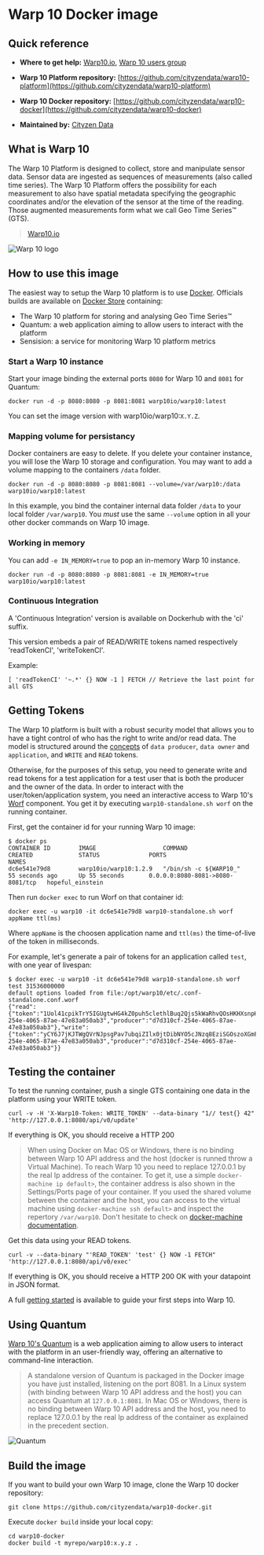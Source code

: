 # Warp 10 Docker image

## Quick reference

- **Where to get help:** [Warp10.io](https://warp10.io), [Warp 10 users group](https://groups.google.com/group/warp10-users)

- **Warp 10 Platform repository:** [https://github.com/cityzendata/warp10-platform](https://github.com/cityzendata/warp10-platform)

- **Warp 10 Docker repository:** [https://github.com/cityzendata/warp10-docker](https://github.com/cityzendata/warp10-docker)

- **Maintained by:** [Cityzen Data](http://www.cityzendata.com/)

## What is Warp 10

The Warp 10 Platform is designed to collect, store and manipulate sensor data. Sensor data are ingested as sequences of measurements (also called time series). The Warp 10 Platform offers the possibility for each measurement to also have spatial metadata specifying the geographic coordinates and/or the elevation of the sensor at the time of the reading. Those augmented measurements form what we call Geo Time Series™ (GTS).
> [Warp10.io](https://warp10.io)

![Warp 10 logo](https://cdn-images-1.medium.com/max/800/0*ajCaRkg8gvcsZtXl.png)

## How to use this image

The easiest way to setup the Warp 10 platform is to use [Docker](https://www.docker.com/). Officials builds are available on [Docker Store](https://store.docker.com/community/images/warp10io/warp10) containing:

- The Warp 10 platform for storing and analysing Geo Time Series™
- Quantum:  a web application aiming to allow users to interact with the platform
- Sensision: a service for monitoring Warp 10 platform metrics

### Start a Warp 10 instance

Start your image binding the external ports `8080` for Warp 10 and `8081` for Quantum:

```console
docker run -d -p 8080:8080 -p 8081:8081 warp10io/warp10:latest
```

You can set the image version with warp10io/warp10:`X.Y.Z`.

### Mapping volume for persistancy

Docker containers are easy to delete. If you delete your container instance, you will lose the Warp 10 storage and configuration. You may want to add a volume mapping to the containers `/data` folder.

```console
docker run -d -p 8080:8080 -p 8081:8081 --volume=/var/warp10:/data warp10io/warp10:latest
```

In this example, you bind the container internal data folder `/data` to your local folder `/var/warp10`.
You *must* use the same `--volume` option in all your other docker commands on Warp 10 image.

### Working in memory

You can add `-e IN_MEMORY=true` to pop an in-memory Warp 10 instance.

```console
docker run -d -p 8080:8080 -p 8081:8081 -e IN_MEMORY=true warp10io/warp10:latest
```

### Continuous Integration

A 'Continuous Integration' version is available on Dockerhub with the 'ci' suffix.

This version embeds a pair of READ/WRITE tokens named respectively 'readTokenCI', 'writeTokenCI'.

Example:
```console
[ 'readTokenCI' '~.*' {} NOW -1 ] FETCH // Retrieve the last point for all GTS
```

## Getting Tokens

The Warp 10 platform is built with a robust security model that allows you to have a tight control of who has the right to write and/or read data. The model is structured around the [concepts](http://www.warp10.io//introduction/concepts) of `data producer`, `data owner` and `application`, and `WRITE` and `READ` tokens.

Otherwise, for the purposes of this setup, you need to generate write and read tokens for a test application for a test user that is both the producer and the owner of the data. In order to interact with the user/token/application system, you need an interactive access to Warp 10's [Worf](http://www.warp10.io/tools/worf) component. You get it by executing `warp10-standalone.sh worf` on the running container.

First, get the container id for your running Warp 10 image:

```console
$ docker ps
CONTAINER ID        IMAGE                   COMMAND                  CREATED             STATUS              PORTS                              NAMES
dc6e541e79d8        warp10io/warp10:1.2.9   "/bin/sh -c ${WARP10_"   55 seconds ago      Up 55 seconds       0.0.0.0:8080-8081->8080-8081/tcp   hopeful_einstein
```

Then run `docker exec` to run Worf on that container id:

```console
docker exec -u warp10 -it dc6e541e79d8 warp10-standalone.sh worf appName ttl(ms)
```

Where `appName` is the choosen application name and `ttl(ms)` the time-of-live of the token in milliseconds.

For example, let's generate a pair of tokens for an application called `test`, with one year of livespan:

```console
$ docker exec -u warp10 -it dc6e541e79d8 warp10-standalone.sh worf test 31536000000
default options loaded from file:/opt/warp10/etc/.conf-standalone.conf.worf
{"read":{"token":"1Uol41cpikTrY5IGUgtwHG4kZ0puh5clethlBuq2Qjs5kWaRhvQOsHKHXsnpH5.lU7GePUIZowFTblA5lkeuDeqFZGgzrmVp1RTWghrA.f5ahLbUVO0S2.","tokenIdent":"ef8cd2a9e3e15fd9","ttl":31536000000,"application":"test","owner":"d7d310cf-254e-4065-87ae-47e83a050ab3","producer":"d7d310cf-254e-4065-87ae-47e83a050ab3"},"write":{"token":"yCY6J7jKJTWgQVrNJpsgPav7ubqiZIlx0jtDibNYO5cJNzq8EziSGOszoXGmFgXFnXbI_Yq3WXg53ry4qXkWU4vkjK9tmE3cWccPbzWvo9c","tokenIdent":"cc3a63e7b7d5ca1b","ttl":31536000000,"application":"test","owner":"d7d310cf-254e-4065-87ae-47e83a050ab3","producer":"d7d310cf-254e-4065-87ae-47e83a050ab3"}}
```

## Testing the container

To test the running container, push a single GTS containing one data in the platform using your WRITE token.

```console
curl -v -H 'X-Warp10-Token: WRITE_TOKEN' --data-binary "1// test{} 42" 'http://127.0.0.1:8080/api/v0/update'
```

If everything is OK, you should receive a HTTP 200

> When using Docker on Mac OS or Windows, there is no binding between Warp 10 API address and the host (docker is runned throw a Virtual Machine). To reach Warp 10 you need to replace 127.0.0.1 by the real Ip address of the container. To get it, use a simple `docker-machine ip default>`, the container address is also shown in the Settings/Ports page of your container. If you used the shared volume between the container and the host, you can access to the virtual machine using `docker-machine ssh default>` and inspect the repertory `/var/warp10`. Don't hesitate to check on [docker-machine documentation](https://docs.docker.com/machine/).

Get this data using your READ tokens.

```console
curl -v --data-binary "'READ_TOKEN' 'test' {} NOW -1 FETCH" 'http://127.0.0.1:8080/api/v0/exec'
```

If everything is OK, you should receive a HTTP 200 OK with your datapoint in JSON format.

A full [getting started](http://www.warp10.io/getting-started/) is available to guide your first steps into Warp 10.

## Using Quantum

[Warp 10's Quantum](http://www.warp10.io/tools/quantum) is a web application aiming to allow users to interact with the platform in an user-friendly way, offering an alternative to command-line interaction.

> A standalone version of Quantum is packaged in the Docker image you have just installed, listening on the port 8081. In a Linux system (with binding between Warp 10 API address and the host) you can access Quantum at `127.0.0.1:8081`. In Mac OS or Windows, there is no binding between Warp 10 API address and the host, you need to replace 127.0.0.1 by the real Ip address of the container as explained in the precedent section.

![Quantum](http://www.warp10.io/img/getting-started/quantum-warpscript.png)

## Build the image

If you want to build your own Warp 10 image, clone the Warp 10 docker repository:

```console
git clone https://github.com/cityzendata/warp10-docker.git
```

Execute `docker build` inside your local copy:

```console
cd warp10-docker
docker build -t myrepo/warp10:x.y.z .
```
